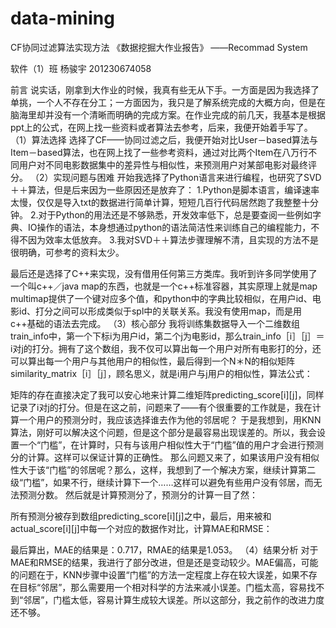 # data-mining
CF协同过滤算法实现方法
《数据挖掘大作业报告》
——Recommad System

软件（1）班 杨骏宇 201230674058

前言
说实话，刚拿到大作业的时候，我真有些无从下手。一方面是因为我选择了单挑，一个人不存在分工；一方面因为，我只是了解系统完成的大概方向，但是在脑海里却并没有一个清晰而明确的完成方案。在作业完成的前几天，我基本是根据ppt上的公式，在网上找一些资料或者算法去参考，后来，我便开始着手写了。
（1）算法选择
选择了CF——协同过滤之后，我便开始对比User－based算法与Item－based算法，也在网上找了一些参考资料，通过对比两个Item在八万行不同用户对不同电影数据集中的差异性与相似性，来预测用户对某部电影对最终评分。
（2）实现问题与困难
开始我选择了Python语言来进行编程，也研究了SVD＋＋算法，但是后来因为一些原因还是放弃了：
1.Python是脚本语言，编译速率太慢，仅仅是导入txt的数据进行简单计算，短短几百行代码居然跑了我整整十分钟。
2.对于Python的用法还是不够熟悉，开发效率低下，总是要查阅一些例如字典、IO操作的语法，本身想通过python的语法简洁性来训练自己的编程能力，不得不因为效率太低放弃。
3.我对SVD＋＋算法步骤理解不清，且实现的方法不是很明确，可参考的资料太少。

最后还是选择了C++来实现，没有借用任何第三方类库。我听到许多同学使用了一个叫c++／java  map的东西，也就是一个c++标准容器，其实原理上就是map multimap提供了一个键对应多个值，和python中的字典比较相似，在用户id、电影id、打分之间可以形成类似于spl中的关联关系。我没有使用map，而是用c++基础的语法去完成。
（3）核心部分
我将训练集数据导入一个二维数组train_info中，第一个下标i为用户id，第二个j为电影id，那么train_info［i］［j］＝i对j的打分。拥有了这个数组，我不仅可以算出每一个用户对所有电影打的分，还可以算出每一个用户与其他用户的相似性，最后得到一个N＊N的相似矩阵similarity_matrix［i］［j］，顾名思义，就是i用户与j用户的相似性，算法公式：

 
矩阵的存在直接决定了我可以安心地来计算二维矩阵predicting_score[i][j]，同样记录了i对j的打分。但是在这之前，问题来了——有个很重要的工作就是，我在计算一个用户的预测分时，我应该选择谁去作为他的邻居呢？
于是我想到，用KNN算法，刚好可以解决这个问题，但是这个部分是最容易出现误差的。所以，我会设置一个“门槛”，在计算时，只有与该用户相似性大于“门槛”值的用户才会进行预测分的计算。这样可以保证计算的正确性。
那么问题又来了，如果该用户没有相似性大于该“门槛”的邻居呢？那么，这样，我想到了一个解决方案，继续计算第二级“门槛”，如果不行，继续计算下一个……这样可以避免有些用户没有邻居，而无法预测分数。
然后就是计算预测分了，预测分的计算一目了然：
 
所有预测分被存到数组predicting_score[i][j]之中，最后，用来被和actual_score[i][j]中每一个对应的数据作对比，计算MAE和RMSE：
 
 
最后算出，MAE的结果是：0.717，RMAE的结果是1.053。
（4）结果分析
对于MAE和RMSE的结果，我进行了部分改进，但是还是变动较少。MAE偏高，可能的问题在于，KNN步骤中设置“门槛”的方法一定程度上存在较大误差，如果不存在目标“邻居”，那么需要用一个相对科学的方法来减小误差。门槛太高，容易找不到“邻居”，门槛太低，容易计算生成较大误差。所以这部分，我之前作的改进力度还不够。
